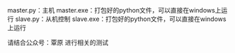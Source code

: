 master.py：主机
master.exe：打包好的python文件，可以直接在windows上运行
slave.py：从机控制
slave.exe：打包好的python文件，可以直接在windows上运行

请结合公众号：覃原
进行相关的测试
